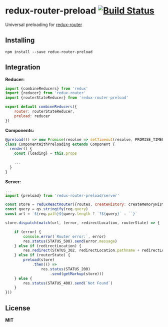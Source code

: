 # redux-router-preload [![Build Status](https://travis-ci.org/babotech/redux-router-preload.svg?branch=master)](https://travis-ci.org/babotech/redux-router-preload)

Universal preloading for [redux-router](https://github.com/acdlite/redux-router)

## Installing

```
npm install --save redux-router-preload
```

## Integration


**Reducer:**
```javascript
import {combineReducers} from 'redux'
import {reducer} from 'redux-router'
import {routerStateReducer} from 'redux-router-preload'

export default combineReducers({
    router: routerStateReducer,
    preload: reducer  
})
```

**Components:**
```javascript
@preload(() => new Promise(resolve => setTimeout(resolve, PROMISE_TIMEOUT)))
class ComponentWithPreloading extends Component {
  render() {
    const {loading} = this.props
  
    ...
  }
}
```

**Server:**
```javascript
...
import {preload} from 'redux-router-preload/server'

const store = reduxReactRouter({routes, createHistory: createMemoryHistory})(createStore)(reducer)
const query = qs.stringify(req.query)
const url = `${req.path}${query.length ? `?${query}` : ``}`

store.dispatch(match(url, (error, redirectLocation, routerState) => {

    if (error) {
        console.error(`Router error:`, error)
        res.status(STATUS_500).send(error.message)
    } else if (redirectLocation) {
        res.redirect(STATUS_302, redirectLocation.pathname + redirectLocation.search)
    } else if (routerState) {
        preload(store)
            .then(() =>
                res.status(STATUS_200)
                    .send(getMarkup(store)))
    } else {
        res.status(STATUS_400).send(`Not Found`)
    }
}))
```

## License

**MIT**
